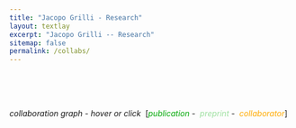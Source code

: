 ```yaml
---
title: "Jacopo Grilli - Research"
layout: textlay
excerpt: "Jacopo Grilli -- Research"
sitemap: false
permalink: /collabs/
---
```


<head>
<meta charset="utf-8"/>
<script src="./net_files/htmlwidgets-1.0/htmlwidgets.js"></script>
<script src="./net_files/d3-4.5.0/d3.min.js"></script>
<script src="./net_files/forceNetwork-binding-0.4/forceNetwork.js"></script>
  <title>forceNetwork</title>
</head>


<!--<head>-->
<!--<style>-->
<!--    .redText-->
<!--    {-->
<!--        color:#1f77b4;-->
<!--    }-->
<!--    .blackText-->
<!--    {-->
<!--        color:#AEC7E8;-->
<!--    }-->
<!--    .blueText-->
<!--    {-->
<!--        color:#FF7F0E;-->
<!--    }-->
<!--</style>-->
<!--</head>-->


<head>
<style>
    .redText
    {
        color:#00a806;
    }
    .blackText
    {
        color:#9de09f;
    }
    .blueText
    {
        color:#ffaa00;
    }
</style>
</head>


<!--# Collaboration network-->



<!--<body style="background-color:white;">-->

<br><br><br>

<em>collaboration graph - hover or click</em>&nbsp;
[<span class="redText"><em>publication</em></span>&nbsp;-&nbsp;
<span class="blackText"><em>preprint</em></span>&nbsp;-&nbsp;
<span class="blueText"><em>collaborator</em></span>]


<div id="htmlwidget_container">
  <div id="htmlwidget-08d5592312c99620b373" style="width:1000px;height:700px;" class="forceNetwork html-widget"></div>
</div>
<script type="application/json" data-for="htmlwidget-08d5592312c99620b373">{"x":{"links":{"source":[1,5,7,8,10,11,12,13,15,18,19,22,23,24,26,27,28,29,30,31,32,34,35,36,37,38,39,40,41,42,43,44,45,46,47,48,0,2,3,4,6,9,12,14,15,16,17,20,21,22,23,25,26,28,31,34,39,42,44,45,46,47,48,0,2,3,6,7,8,10,11,12,13,16,17,18,19,21,24,25,27,28,29,30,32,35,36,39,40,42,43,44,48,1,4,5,7,8,9,10,11,13,14,15,16,22,23,24,25,26,28,29,31,32,35,39,40,43,44,46,47,0,2,3,6,7,8,10,12,15,16,17,18,19,21,22,24,26,27,28,30,32,35,39,40,43,44,46,48,11,12,13,16,22,23,25,26,28,29,31,32,35,39,43,46,7,8,10,12,15,22,24,26,28,32,35,39,44,46,16,22,26,28,39,44,12,26,39,44,22,28,26,28,39,44,28,39,28,39,28,39,28,39,28,39,39,28,39,39],"target":[49,50,51,52,53,50,54,52,55,56,57,58,59,60,61,62,63,64,64,57,58,65,66,67,60,68,69,70,68,65,71,72,73,74,75,76,77,55,55,50,78,79,80,81,50,51,80,53,79,82,83,61,84,85,50,75,86,87,88,89,90,91,92,93,94,94,95,50,50,79,94,96,50,50,54,93,97,98,56,64,81,99,100,80,82,101,102,53,72,103,80,104,105,72,106,106,55,89,53,107,53,106,53,108,79,109,110,80,80,111,112,80,113,114,115,116,117,118,92,119,120,72,106,106,72,94,94,121,122,94,94,72,72,50,53,123,72,124,53,125,72,126,127,128,129,72,130,131,72,106,132,89,53,114,53,72,133,134,72,106,53,135,136,137,138,106,106,106,135,106,53,139,140,141,142,72,143,95,144,106,142,145,146,147,148,72,72,149,135,126,150,151,152,153,139,154,155,156,157,158,159,160,161,162,163,164,165,166,167],"value":[1,1,1,1,1,1,1,1,1,1,1,1,1,1,1,1,1,1,1,1,1,1,1,1,1,1,1,1,1,1,1,1,1,1,1,1,1,1,1,1,1,1,1,1,1,1,1,1,1,1,1,1,1,1,1,1,1,1,1,1,1,1,1,1,1,1,1,1,1,1,1,1,1,1,1,1,1,1,1,1,1,1,1,1,1,1,1,1,1,1,1,1,1,1,1,1,1,1,1,1,1,1,1,1,1,1,1,1,1,1,1,1,1,1,1,1,1,1,1,1,1,1,1,1,1,1,1,1,1,1,1,1,1,1,1,1,1,1,1,1,1,1,1,1,1,1,1,1,1,1,1,1,1,1,1,1,1,1,1,1,1,1,1,1,1,1,1,1,1,1,1,1,1,1,1,1,1,1,1,1,1,1,1,1,1,1,1,1,1,1,1,1,1,1,1,1,1,1,1,1,1,1,1,1,1,1,1,1,1],"colour":["#666","#666","#666","#666","#666","#666","#666","#666","#666","#666","#666","#666","#666","#666","#666","#666","#666","#666","#666","#666","#666","#666","#666","#666","#666","#666","#666","#666","#666","#666","#666","#666","#666","#666","#666","#666","#666","#666","#666","#666","#666","#666","#666","#666","#666","#666","#666","#666","#666","#666","#666","#666","#666","#666","#666","#666","#666","#666","#666","#666","#666","#666","#666","#666","#666","#666","#666","#666","#666","#666","#666","#666","#666","#666","#666","#666","#666","#666","#666","#666","#666","#666","#666","#666","#666","#666","#666","#666","#666","#666","#666","#666","#666","#666","#666","#666","#666","#666","#666","#666","#666","#666","#666","#666","#666","#666","#666","#666","#666","#666","#666","#666","#666","#666","#666","#666","#666","#666","#666","#666","#666","#666","#666","#666","#666","#666","#666","#666","#666","#666","#666","#666","#666","#666","#666","#666","#666","#666","#666","#666","#666","#666","#666","#666","#666","#666","#666","#666","#666","#666","#666","#666","#666","#666","#666","#666","#666","#666","#666","#666","#666","#666","#666","#666","#666","#666","#666","#666","#666","#666","#666","#666","#666","#666","#666","#666","#666","#666","#666","#666","#666","#666","#666","#666","#666","#666","#666","#666","#666","#666","#666","#666","#666","#666","#666","#666","#666","#666","#666","#666","#666","#666","#666","#666","#666","#666","#666","#666","#666"]},"nodes":{"name":["Joint scaling laws in functional and evolutionary categories in prokaryotic genomes","Large-scale dynamics of horizontal transfers","Spatial aggregation and the species-area relationship across scales","Absence of detailed balance in ecology","Growth or reproduction: emergence of an evolutionary optimal strategy","Disentangling the effect of hybrid interactions and of the constant effort hypothesis on ecological community stability","Cross-species gene-family fluctuations reveal the dynamics of horizontal transfers","Spatial maximum entropy modeling from presence/absence tropical forest data","Information-based fitness and the emergence of criticality in living systems","Metapopulation persistence in random fragmented landscapes","Predicting the stability of large structured food webs","Effect of localization on the stability of mutualistic ecological networks","Individuality and universality in the growth-division laws of single E. coli cells","Cooperation, competition and the emergence of criticality in communities of adaptive systems","Modularity and stability in ecological communities","Statistical mechanics of ecological systems: neutral theory and beyond","Feasibility and coexistence of large ecological communities","Relevant parameters in models of cell division control","Family-specific scaling laws in bacterial genomes","Collapse of resilience patterns in generalized Lotka-Volterra dynamics and beyond","Last name analysis of mobility, gender imbalance, and nepotism across academic systems","Higher-order interactions stabilize dynamics in competitive network models","Temporal dynamics of gene expression in heat-stressed Caenorhabditis elegans","Coexistence of many species in random ecosystems","Zipf and Heaps laws from dependency structures in component systems","The empirical fluctuation pattern of E. coli division control","Size control in mammalian cells involves modulation of both growth rate and cell cycle duration","The effect of population abundances on the stability of large random ecosystems","Social tipping points in animal societies","Dissecting the control mechanisms for DNA replication and cell division in E. coli","Concurrent processes set E. coli cell division","Reconciling cooperation, biodiversity and stability in complex ecological communities","Transcriptome dynamics predict thermotolerance in Caenorhabditis elegans","Macroecological laws describe variation and diversity in microbial communities","Eco-evolutionary dynamics lead to functionally robust and redundant communities","Threshold accumulation of a constitutive protein explains E. coli cell division behavior in nutrient upshifts","Heavy-tailed abundance distributions from stochastic Lotka-Volterra models","Universality of evolutionary dynamics with arbitrary demography","A macroecological description of alternative stable states reproduces intra-and inter-host variability of gut microbiome","Local stability properties of complex, species-rich soil food webs with functional block structure","ppGpp is a bacterial cell size regulator","The stochastic logistic model with correlated carrying capacities reproduces beta-diversity metrics of microbial communities","Stable cooperation emerges in stochastic multiplicative growth","Protein degradation sets the fraction of active ribosomes at vanishing growth","Remote teaching data-driven physical modeling through a COVID-19 data challenge","A macroecological law links abundance correlations with phylogenetic similarity in microbiomes","Historical contingencies and phage induction diversify bacterioplankton communities at the microscale","Intrinsic dimension estimation for discrete metrics","Metacommunity Structure Preserves Genome Diversity in the Presence of Gene-specific Selective Sweeps","L. Grassi","S. Suweis","M. Adorisio","J. Hidalgo","S. Allesina","A.S. Kennard","S. Azaele","E. De Lazzari","C. Tu","K. Jovic","C.A. Serván","A. Mazzolini","C. Cadart","T. Gibbs","J.N. Pruitt","G. Micali","L. Fant","M. Panlilio","L. Descheemaeker","S. Zaoli","F. de Castro","F. Buke","L. Calabrese","M. Cosentino Lagomarsino","M. Sireci","R.E. Szabo","I. Macocco","S. Pompei","B. Bassetti","M. Romano","G. Barabás","M. Osella","T. Rogers","M.G. Sterken","J.A. Capitán","S. Monnier","A. Berdahl","S.M. Adl","O. Mazzarisi","G. Pacifico","M.A. Muñoz","S. Pontrelli","A. Glielmo","E. Bella","S. Maslov","J.R. Banavar","F. Bassetti","A. Javer","F. Schuessler","M.J. Michalska-Smith","C. Riehl","J. Marchi","G. Tallarico","S. de Buyl","E. Panizon","V. Firmano","J.S. Weitz","A. Maritan","S. Tang","I. Volkov","R.P.J. Bevers","K.E. Morrison","P.J. Sáez","N. Pinter-Wollman","M. Formentin","J.A.G. Riksen","I. Iuliani","R.D. Bardgett","G. Bokinsky","C.P. Kempes","J.A. Schwartzman","A. Laio","J. Aljadeff","P. Nghe","M. Rodriguez","N. Srivastava","H.V. Moeller","B.L. Snoek","B. Sclavi","T. Bolger","S.J. Tans","P. Benzoni","S. Pollak","S. Tans","R. Attia","E.G. Pringle","P. Cicuta","J.J. Dalzell","L. Ciandrini","U. Sauer","M. Gherardi","E. Terriac","L.M. Aplin","J.E. Kammenga","M. Emmerson","O.X. Cordero","B. Baum","E.J.H. Robinson","T. Fleming","F. Capuani","D. Garlaschelli","P. Yeh","M. Piel","V.M. Savage","S.E. Hannula","M.H. Price","F. de Vries","J. Garland","Z. Lindo","I.C. Gilby","A.G. Maule","M. C. Crofoot","M. Öpik","G.N. Doering","M.C. Rillig","S.D. Veresoglou","E.A. Hobson","D.H. Wall","T. Caruso"],"group":["publication","publication","publication","publication","publication","publication","publication","preprint","publication","publication","publication","publication","publication","publication","publication","publication","publication","publication","publication","publication","publication","publication","publication","publication","publication","publication","publication","publication","publication","publication","publication","publication","publication","publication","preprint","publication","publication","preprint","publication","publication","publication","publication","preprint","publication","publication","preprint","publication","preprint","preprint","collaborator","collaborator","collaborator","collaborator","collaborator","collaborator","collaborator","collaborator","collaborator","collaborator","collaborator","collaborator","collaborator","collaborator","collaborator","collaborator","collaborator","collaborator","collaborator","collaborator","collaborator","collaborator","collaborator","collaborator","collaborator","collaborator","collaborator","collaborator","collaborator","collaborator","collaborator","collaborator","collaborator","collaborator","collaborator","collaborator","collaborator","collaborator","collaborator","collaborator","collaborator","collaborator","collaborator","collaborator","collaborator","collaborator","collaborator","collaborator","collaborator","collaborator","collaborator","collaborator","collaborator","collaborator","collaborator","collaborator","collaborator","collaborator","collaborator","collaborator","collaborator","collaborator","collaborator","collaborator","collaborator","collaborator","collaborator","collaborator","collaborator","collaborator","collaborator","collaborator","collaborator","collaborator","collaborator","collaborator","collaborator","collaborator","collaborator","collaborator","collaborator","collaborator","collaborator","collaborator","collaborator","collaborator","collaborator","collaborator","collaborator","collaborator","collaborator","collaborator","collaborator","collaborator","collaborator","collaborator","collaborator","collaborator","collaborator","collaborator","collaborator","collaborator","collaborator","collaborator","collaborator","collaborator","collaborator","collaborator","collaborator","collaborator","collaborator","collaborator","collaborator","collaborator","collaborator","collaborator","collaborator","collaborator","collaborator"],"nodesize":[15,15,15,15,15,15,15,10,15,15,15,15,15,15,15,15,15,15,15,15,15,15,15,15,15,15,15,15,15,15,15,15,15,15,10,15,15,10,15,15,15,15,10,15,15,10,15,10,10,10,10,10,10,10,10,10,10,10,10,10,10,10,10,10,10,10,10,10,10,10,10,10,10,10,10,10,10,10,10,10,10,10,10,10,10,10,10,10,10,10,10,10,10,10,10,10,10,10,10,10,10,10,10,10,10,10,10,10,10,10,10,10,10,10,10,10,10,10,10,10,10,10,10,10,10,10,10,10,10,10,10,10,10,10,10,10,10,10,10,10,10,10,10,10,10,10,10,10,10,10,10,10,10,10,10,10,10,10,10,10,10,10,10,10,10,10,10,10],"hyperlink":["http:/doi.org/10.1093/nar/gkr711","http:/doi.org/10.4161/mge.21112","http:/doi.org/10.1016/j.jtbi.2012.07.030","http:/doi.org/10.1209/0295-5075/100/38002","http:/doi.org/10.1088/1742-5468/2013/10/P10020","http:/doi.org/10.1111/j.1600-0706.2013.00822.x","http:/doi.org/10.1093/nar/gku378","http:/www.arxiv.com/abs/1407.2425","http:/doi.org/10.1073/pnas.1319166111","http:/doi.org/10.1371/journal.pcbi.1004251","http:/doi.org/10.1038/ncomms8842","http:/doi.org/10.1038/ncomms10179","http:/doi.org/10.1103/PhysRevE.93.012408","http:/doi.org/10.1088/1742-5468/2016/03/033203","http:/doi.org/10.1038/ncomms12031","http:/doi.org/10.1103/RevModPhys.88.035003","http:/doi.org/10.1038/ncomms14389","http:/doi.org/10.1103/PhysRevE.95.032411","http:/doi.org/10.1093/nar/gkx510","http:/doi.org/10.1103/PhysRevE.95.062307","http:/doi.org/10.1073/pnas.1703513114","http:/doi.org/10.1038/nature23273","http:/doi.org/10.1371/journal.pone.0189445","http:/doi.org/10.1038/s41559-018-0603-6","http:/doi.org/10.1103/PhysRevE.98.012315","http:/doi.org/10.3389/fmicb.2018.01541","http:/doi.org/10.1038/s41467-018-05393-0","http:/doi.org/10.1103/PhysRevE.98.022410","http:/doi.org/10.1098/rspb.2018.1282","http:/doi.org/10.1016/j.celrep.2018.09.061","http:/doi.org/10.1126/sciadv.aau3324","http:/doi.org/10.1038/s41598-019-41614-2","http:/doi.org/10.1186/s12915-019-0725-6","http:/doi.org/10.1038/s41467-020-18529-y","http:/www.biorxiv.com/content/early/10.1101/2021.04.02.438173","http:/doi.org/10.1073/pnas.2016391118","http:/doi.org/10.1103/PhysRevE.104.034404","http:/www.biorxiv.com/content/early/10.1101/2021.06.17.448795","http:/doi.org/10.1126/sciadv.abj2882","http:/doi.org/10.1002/ece3.8278","http:/doi.org/10.1016/j.cub.2021.12.033","http:/doi.org/10.1371/journal.pcbi.1010043","http:/www.arxiv.com/abs/2202.02787","http:/doi.org/10.1371/journal.pcbi.1010059","http:/doi.org/10.1088/1361-6404/ac79e1","http:/www.biorxiv.com/content/early/10.1101/2022.07.12.499693","http:/doi.org/10.1073/pnas.2117748119","http:/www.arxiv.com/abs/2207.09688","http:/doi.org/10.1101/2023.01.17.524383","https://scholar.google.com/citations?hl=en&user=Q10WGEgAAAAJ&view_op=list_works&sortby=pubdate","https://suweis.github.io/","https://scholar.google.it/citations?user=KwNPP10AAAAJ&hl=it","https://scholar.google.ch/citations?user=jZloKI0AAAAJ&hl=de","https://allesinalab.uchicago.edu/","https://scholar.google.com/citations?user=ifhxikkAAAAJ&hl=en","http://www1.maths.leeds.ac.uk/~fbssaz/","~","~","~","~","https://scholar.google.com/citations?user=zFVWVWcAAAAJ&hl=en&oi=ao","https://scholar.google.fr/citations?user=Ju4vevEAAAAJ&hl=fr","~","~","~","~","~","~","~","~","~","~","http://www.lgm.upmc.fr/mcl/","~","~","~","~","http://wwwteor.mi.infn.it/~bassetti/index.html","~","https://scholar.google.com/citations?user=r_XP5ckAAAAJ&hl=en","https://scholar.google.it/citations?user=w6RR4jsAAAAJ&hl=en","http://people.bath.ac.uk/ma3tcr/","~","https://scholar.google.com/citations?user=wzH0c00AAAAJ&hl=en","~","https://fish.uw.edu/faculty/andrew-berdahl/","~","~","~","https://scholar.google.com/citations?user=IwZEKqoAAAAJ&hl=es","~","~","~","http://maslov.bioengineering.illinois.edu/","https://scholar.google.com/citations?user=vqevCY0AAAAJ&hl=en&oi=ao","http://www-dimat.unipv.it/~bassetti/","~","~","http://michalska-smith.com/","~","~","~","~","~","~","~","https://www.liphlab.com/people/1-amos/","https://sites.google.com/site/stangchicago/","~","~","~","~","~","https://www.researchgate.net/profile/Marco_Formentin","~","~","~","~","~","~","~","https://aljadeff.wordpress.com/","https://www.nghe.net/","~","~","~","~","~","~","~","~","~","http://tansgroup.amolf.nl/","~","~","http://people.bss.phy.cam.ac.uk/~pc245/","~","~","~","http://wwwteor.mi.infn.it/~gherardi/","~","~","https://www.wur.nl/en/Persons/Jan-prof.dr.ir.-JE-Jan-Kammenga.htm","~","~","~","~","~","~","~","https://www.eeb.ucla.edu/Faculty/Yeh/","https://science.institut-curie.org/research/multiscale-physics-biology-chemistry/umr144-subcellular-structure-and-cellular-dynamics/team-piel/","https://vsavage.faculty.biomath.ucla.edu/","~","~","~","http://tuvalu.santafe.edu/~joshua/","~","~","~","~","~","~","~","~","http://hobsonresearch.com/","~","~"]},"options":{"NodeID":"name","Group":"group","colourScale":"d3.scaleOrdinal().domain([\"publication\", \"preprint\", \"collaborator\"]).range([\"#00a806\", \"#9de09f\", \"#ffaa00\"])","fontSize":15,"fontFamily":"serif","clickTextSize":37.5,"linkDistance":60,"linkWidth":"function(d) { return Math.sqrt(d.value); }","charge":-18,"opacity":1,"zoom":true,"legend":false,"arrows":false,"nodesize":true,"radiusCalculation":" Math.sqrt(d.nodesize)+6","bounded":true,"opacityNoHover":0,"clickAction":"window.open(d.hyperlink)"}},"evals":[],"jsHooks":[]}</script>
<script type="application/htmlwidget-sizing" data-for="htmlwidget-08d5592312c99620b373">{"viewer":{"padding":10,"fill":false},"browser":{"padding":10,"fill":false}}</script>
<!--</body>-->


